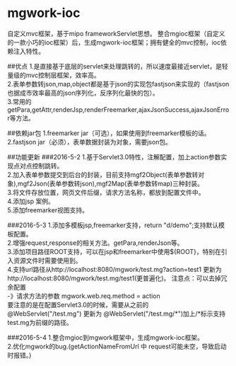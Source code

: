 # mgwork-ioc
自定义mvc框架，基于mipo frameworkServlet思想。
整合mgioc框架（自定义的一款小巧的ioc框架）后，生成mgwork-ioc框架；拥有健全的mvc控制，ioc依赖注入特性。

##优点
1.是直接基于底层的servlet来处理跳转的，所以速度最接近servlet，是轻量级的mvc控制层框架，效率高。<br/>
2.表单参数转json,map,object都是基于json的实现包fastjson来实现的（fastjson也据成市效率最高的json序列化，反序列化最快的包）。<br/>
3.常用的getPara,getAttr,renderJsp,renderFreemarker,ajaxJsonSuccess,ajaxJsonError等方法。<br/>

##依赖jar包
1.freemarker jar（可选），如果使用到freemarker模板的话。<br/>
2.fastjson jar（必须），表单数据封装为对象，需要json包。<br/>

##功能更新
###2016-5-2
1.基于Servlet3.0特性，注解配置，加上action参数实现点对点控制跳转。<br/>
2.加入表单参数提交到后台的封装，目前支持mgf2Object(表单参数转对象),mgf2Json(表单参数转json),mgf2Map(表单参数转map)三种封装。<br/>
3.将文件存放位置，网页文件后缀，请求方法名称，都放到配置文件中。<br/>
4.添加jsp 案例。<br/>
5.添加freemarker视图支持。<br/>

###2016-5-3
1.添加多模板jsp,freemarker支持，return "d/demo";支持默认模板配置。<br/>
2.增强request,response的相关方法。getPara,renderJson等。<br/>
3.添加项目路径ROOT支持，可以在jsp和freemarker中使用${ROOT}，特别在引入资源文件时需要使用到。<br/>
4.支持url路径从http://localhost:8080/mgwork/test.mg?action=test1 更新为 http://localhost:8080/mgwork/test.mg/test1(更普遍化)。
注意点：可以去掉冗余配置<br/>
-》请求方法的参数 mgwork.web.req.method = action<br/>
要注意的是在配置Servlet3.0的时候，需要从之前的<br/>
@WebServlet("/test.mg") 更新为 @WebServlet("/test.mg/*")加上/*标示支持test.mg为前缀的路径。

###2016-5-4
1.整合mgioc到mgwork框架中，生成mgwork-ioc框架。<br/>
2.优化mgwork的bug.(getActionNameFromUrl 中 request可能未空，导致启动时报错。)
